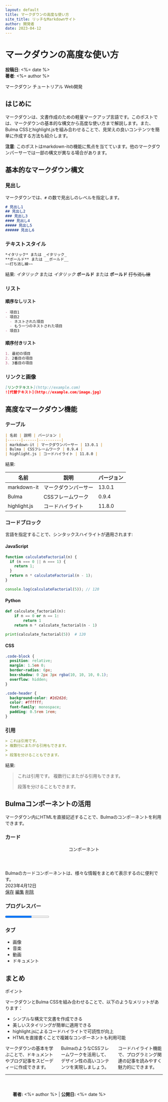 ```yaml
---
layout: default
title: マークダウンの高度な使い方
site_title: リッチなMarkdownサイト
author: 開発者
date: 2023-04-12
---
```


# マークダウンの高度な使い方

**投稿日**: <%= date %>  
**著者**: <%= author %>

<div class="tags">
  <span class="tag is-primary">マークダウン</span>
  <span class="tag is-info">チュートリアル</span>
  <span class="tag is-success">Web開発</span>
</div>

## はじめに

マークダウンは、文書作成のための軽量マークアップ言語です。このポストでは、マークダウンの基本的な構文から高度な使い方まで解説します。また、Bulma CSSとhighlight.jsを組み合わせることで、見栄えの良いコンテンツを簡単に作成する方法も紹介します。

<div class="notification is-warning is-light">
  <strong>注意</strong>: このポストはmarkdown-itの機能に焦点を当てています。他のマークダウンパーサーでは一部の構文が異なる場合があります。
</div>

## 基本的なマークダウン構文

### 見出し

マークダウンでは、`#` の数で見出しのレベルを指定します。

```markdown
# 見出し1
## 見出し2
### 見出し3
#### 見出し4
##### 見出し5
###### 見出し6
```

### テキストスタイル

```markdown
*イタリック* または _イタリック_
**ボールド** または __ボールド__
~~打ち消し線~~
```

結果:
*イタリック* または _イタリック_
**ボールド** または __ボールド__
~~打ち消し線~~

### リスト

#### 順序なしリスト

```markdown
- 項目1
- 項目2
  - ネストされた項目
  - もう一つのネストされた項目
- 項目3
```

#### 順序付きリスト

```markdown
1. 最初の項目
2. 2番目の項目
3. 3番目の項目
```

### リンクと画像

```markdown
[リンクテキスト](http://example.com)
![代替テキスト](http://example.com/image.jpg)
```

## 高度なマークダウン機能

### テーブル

```markdown
| 名前 | 説明 | バージョン |
|------|------|----------|
| markdown-it | マークダウンパーサー | 13.0.1 |
| Bulma | CSSフレームワーク | 0.9.4 |
| highlight.js | コードハイライト | 11.8.0 |
```

結果:

| 名前 | 説明 | バージョン |
|------|------|----------|
| markdown-it | マークダウンパーサー | 13.0.1 |
| Bulma | CSSフレームワーク | 0.9.4 |
| highlight.js | コードハイライト | 11.8.0 |

### コードブロック

言語を指定することで、シンタックスハイライトが適用されます:

#### JavaScript

```javascript
function calculateFactorial(n) {
  if (n === 0 || n === 1) {
    return 1;
  }
  return n * calculateFactorial(n - 1);
}

console.log(calculateFactorial(5)); // 120
```

#### Python

```python
def calculate_factorial(n):
    if n == 0 or n == 1:
        return 1
    return n * calculate_factorial(n - 1)

print(calculate_factorial(5))  # 120
```

#### CSS

```css
.code-block {
  position: relative;
  margin: 1.5em 0;
  border-radius: 6px;
  box-shadow: 0 2px 3px rgba(10, 10, 10, 0.1);
  overflow: hidden;
}

.code-header {
  background-color: #2d2d2d;
  color: #ffffff;
  font-family: monospace;
  padding: 0.5rem 1rem;
}
```

### 引用

```markdown
> これは引用です。
> 複数行にまたがる引用もできます。
>
> 段落を分けることもできます。
```

結果:
> これは引用です。
> 複数行にまたがる引用もできます。
>
> 段落を分けることもできます。

## Bulmaコンポーネントの活用

マークダウン内にHTMLを直接記述することで、Bulmaのコンポーネントを利用できます。

### カード

<div class="card">
  <header class="card-header">
    <p class="card-header-title">
      コンポーネント
    </p>
  </header>
  <div class="card-content">
    <div class="content">
      Bulmaのカードコンポーネントは、様々な情報をまとめて表示するのに便利です。
      <br>
      <time datetime="2023-04-12">2023年4月12日</time>
    </div>
  </div>
  <footer class="card-footer">
    <a href="#" class="card-footer-item">保存</a>
    <a href="#" class="card-footer-item">編集</a>
    <a href="#" class="card-footer-item">削除</a>
  </footer>
</div>

### プログレスバー

<progress class="progress is-primary" value="60" max="100">60%</progress>

### タブ

<div class="tabs is-boxed">
  <ul>
    <li class="is-active"><a>画像</a></li>
    <li><a>音楽</a></li>
    <li><a>動画</a></li>
    <li><a>ドキュメント</a></li>
  </ul>
</div>

## まとめ

<div class="message is-info">
  <div class="message-header">
    <p>ポイント</p>
  </div>
  <div class="message-body">
    <p>マークダウンとBulma CSSを組み合わせることで、以下のようなメリットがあります：</p>
    <ul>
      <li>シンプルな構文で文書を作成できる</li>
      <li>美しいスタイリングが簡単に適用できる</li>
      <li>highlight.jsによるコードハイライトで可読性が向上</li>
      <li>HTMLを直接書くことで複雑なコンポーネントも利用可能</li>
    </ul>
  </div>
</div>

<div class="columns">
  <div class="column">
    <div class="notification is-primary">
      マークダウンの基本を学ぶことで、ドキュメントやブログ記事をスピーディーに作成できます。
    </div>
  </div>
  <div class="column">
    <div class="notification is-link">
      BulmaのようなCSSフレームワークを活用して、デザイン性の高いコンテンツを実現しましょう。
    </div>
  </div>
  <div class="column">
    <div class="notification is-success">
      コードハイライト機能で、プログラミング関連の記事を読みやすく魅力的にできます。
    </div>
  </div>
</div>

---

<footer class="footer" style="padding: 1.5rem;">
  <div class="content has-text-centered">
    <p>
      <strong>著者:</strong> <%= author %> | <strong>公開日:</strong> <%= date %>
    </p>
  </div>
</footer>